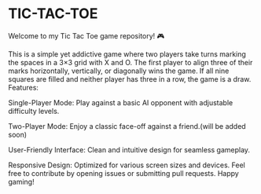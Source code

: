# TIC-TAC-TOE
Welcome to my Tic Tac Toe game repository! 🎮

This is a simple yet addictive game where two players take turns marking the spaces in a 3×3 grid with X and O. The first player to align three of their marks horizontally, vertically, or diagonally wins the game. If all nine squares are filled and neither player has three in a row, the game is a draw.
Features:

Single-Player Mode: Play against a basic AI opponent with adjustable difficulty levels.

Two-Player Mode: Enjoy a classic face-off against a friend.(will be added soon)

User-Friendly Interface: Clean and intuitive design for seamless gameplay.

Responsive Design: Optimized for various screen sizes and devices.
Feel free to contribute by opening issues or submitting pull requests. Happy gaming!
